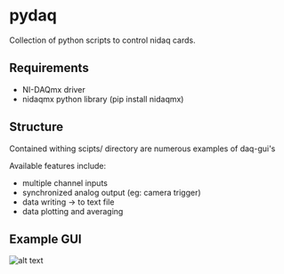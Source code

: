 # pydaq
Collection of python scripts to control nidaq cards. 

## Requirements
* NI-DAQmx driver
* nidaqmx python library (pip install nidaqmx)

## Structure

Contained withing scipts/ directory are numerous examples of daq-gui's

Available features include:
* multiple channel inputs
* synchronized analog output (eg: camera trigger)
* data writing -> to text file
* data plotting and averaging



## Example GUI 

![alt text](https://github.com/mc-barbour/pydaq/daq_screenshot.png?raw=true)